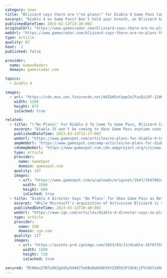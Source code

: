 ```yaml
---
category: news
title: "Blizzard says there are \"no plans\" for Diablo 4 Game Pass launch"
excerpt: "Diablo 4 on Game Pass? Don't hold your breath, as Blizzard has confirmed there are \"no plans\" for such a thing at the moment. Of course, it's always worth reminding that \"no plans\" doesn't mean \"never ..."
publishedDateTime: 2023-03-13T13:30:00Z
originalUrl: "https://www.gamesradar.com/blizzard-says-there-are-no-plans-for-diablo-4-game-pass-launch/"
webUrl: "https://www.gamesradar.com/blizzard-says-there-are-no-plans-for-diablo-4-game-pass-launch/"
type: article
quality: 87
heat: -1
published: false

provider:
  name: GamesRadar+
  domain: gamesradar.com

topics:
  - Diablo 4

images:
  - url: "https://cdn.mos.cms.futurecdn.net/A4ZUH2nfaqmJoJfouEcLRf-1200-80.jpg"
    width: 1200
    height: 675
    isCached: true

related:
  - title: "\"No Plans\" For Diablo 4 To Come To Game Pass, Blizzard Confirms"
    excerpt: "Diablo IV won't be coming to Xbox Game Pass anytime soon, with Blizzard confirming that it currently has \"no plans\" to add the highly anticipated ARPG to the service. The to-the-point answer came from ..."
    publishedDateTime: 2023-03-13T13:17:00Z
    webUrl: "https://www.gamespot.com/articles/no-plans-for-diablo-4-to-come-to-game-pass-blizzard-confirms/1100-6512298/"
    ampWebUrl: "https://www.gamespot.com/amp-articles/no-plans-for-diablo-4-to-come-to-game-pass-blizzard-confirms/1100-6512298/"
    cdnAmpWebUrl: "https://www-gamespot-com.cdn.ampproject.org/c/s/www.gamespot.com/amp-articles/no-plans-for-diablo-4-to-come-to-game-pass-blizzard-confirms/1100-6512298/"
    type: article
    provider:
      name: GameSpot
      domain: gamespot.com
    quality: 147
    images:
      - url: "https://www.gamespot.com/a/uploads/original/1647/16470614/4111581-diablo4won%27tbeongamepass.jpg"
        width: 1580
        height: 889
        isCached: true
  - title: "Diablo 4 Director Says 'No Plans' for Xbox Game Pass as Beta Approaches"
    excerpt: "While Microsoft's acquisition of Activision Blizzard is still in the process of being approved, there are currently no plans to put Diablo IV on Xbox Game Pass."
    publishedDateTime: 2023-03-13T10:40:00Z
    webUrl: "https://www.ign.com/articles/diablo-4-director-says-no-plans-for-xbox-game-pass-as-beta-approaches"
    type: article
    provider:
      name: IGN
      domain: ign.com
    quality: 127
    images:
      - url: "https://assets-prd.ignimgs.com/2023/03/13/diablo-1678735965637.png?width=1280"
        width: 1280
        height: 720
        isCached: true

secured: "BlKNoo2TBfyGKZgbOGyGd4A7fekBzBaHSAEVbYZ3NlKJPJdh0ijFVrDU7a3HstmrjxVll2ra7y79YWYFkL89Y4QJbk8gGNR+nSnewtuMf28BwfWmIUWkuaaM2ibQiijf2adMrOJlPnDH+ph3dxQQ5zswaP7+U14R/q1VvnwvFv9/bp53RsMy24Uwz9Vw0UoMQOHqr7X68fsXUGeKa/QsFlgpTHYP+5uVcawGEUvoO9ut5c+yM0h8r+MjHj5iN8er2/9ViotXGI5902hS0kNulWOjMGuG9UIB7kcmTinuGp2R+OX04zMQOTf5sxssTRUc38ER3/nDWR6y7K2DLArFy94CJfWaKE7l24ORCkmHyzc=;Ie2lpDiOJfyytV8j++oFew=="
---
```


